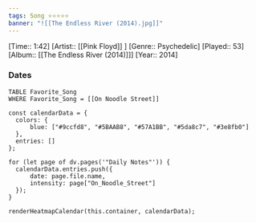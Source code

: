 ```yaml
---
tags: Song ⭐⭐⭐⭐⭐ 
banner: "![[The Endless River (2014).jpg]]"
---
```

[Time:: 1:42]
[Artist:: [[Pink Floyd]] ]
[Genre:: Psychedelic]
[Played:: 53]
[Album:: [[The Endless River (2014)]]]
[Year:: 2014]
### Dates
````dataview
TABLE Favorite_Song
WHERE Favorite_Song = [[On Noodle Street]]
````
  ```dataviewjs
const calendarData = { 
	colors: { 
		blue: ["#9ccfd8", "#5BAAB8", "#57A1BB", "#5da8c7", "#3e8fb0"] 
	}, 
	entries: [] 
}; 

for (let page of dv.pages('"Daily Notes"')) { 
	calendarData.entries.push({ 
		date: page.file.name, 
		intensity: page["On_Noodle_Street"]
	}); 
} 

renderHeatmapCalendar(this.container, calendarData);
```

